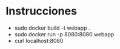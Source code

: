 # Instrucciones

 - sudo docker build -t webapp .
 - sudo docker run -p 8080:8080 webapp
 - curl localhost:8080
